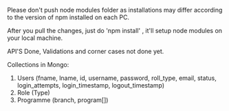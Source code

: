 Please don't push node modules folder as installations may differ according to the version of npm installed on each PC.

After you pull the changes, just do 'npm install' , it'll setup node modules on your local machine.

API'S Done, Validations and corner cases not done yet.

Collections in Mongo:

1. Users (fname, lname, id, username, password, roll_type, email, status, login_attempts, login_timestamp, logout_timestamp)
2. Role (Type)
3. Programme (branch, program[])